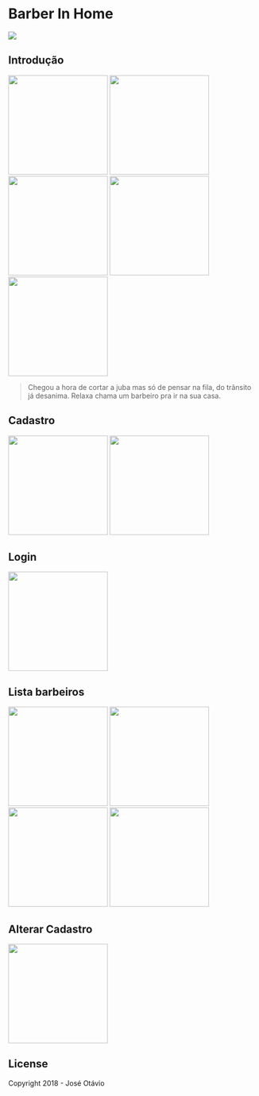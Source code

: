 # Barber In Home
<img src="https://user-images.githubusercontent.com/32207134/41182748-66bfdeda-6b4d-11e8-812c-980691c8e4ad.jpg">

## Introdução
<p>
  <img width="200"  src="https://user-images.githubusercontent.com/32207134/41182322-7fbe69bc-6b4b-11e8-824a-4691159cd4b9.png">
  <img width="200"  src="https://user-images.githubusercontent.com/32207134/41182324-7fdd4d14-6b4b-11e8-901c-92cfaf9e0666.png">
  <img width="200"  src="https://user-images.githubusercontent.com/32207134/41182309-7e261122-6b4b-11e8-9a24-71af7b5a3091.png">
  <img width="200"  src="https://user-images.githubusercontent.com/32207134/41182310-7e459952-6b4b-11e8-91d5-7a0cc4bb6422.png">
  <img width="200"  src="https://user-images.githubusercontent.com/32207134/41182311-7e632c24-6b4b-11e8-80a4-21d0dc01d554.png">  
</p>

> Chegou a hora de cortar a juba mas só de pensar na fila, do trãnsito já desanima. Relaxa chama um barbeiro pra ir na sua casa.

## Cadastro
<p>
  <img width="200"  src="https://user-images.githubusercontent.com/32207134/41182313-7e9d9be8-6b4b-11e8-9f4a-c8b5c6a516a7.png">
  <img width="200"  src="https://user-images.githubusercontent.com/32207134/41182314-7eb9a450-6b4b-11e8-90bb-970de524b06d.png">
</p>

## Login
<p>
  <img width="200"  src="https://user-images.githubusercontent.com/32207134/41182315-7ed46bdc-6b4b-11e8-924a-845190cffa60.png">
</p>

## Lista barbeiros
<p>
  <img width="200"  src="https://user-images.githubusercontent.com/32207134/41182316-7ef26c7c-6b4b-11e8-8556-b903081dd39d.png">
  <img width="200"  src="https://user-images.githubusercontent.com/32207134/41182317-7f112914-6b4b-11e8-8a9f-654d9b8268fb.png">
  <img width="200"  src="https://user-images.githubusercontent.com/32207134/41182318-7f2f3ada-6b4b-11e8-809a-c43c4a61ac99.png">
  <img width="200"  src="https://user-images.githubusercontent.com/32207134/41182319-7f4c4f30-6b4b-11e8-95b0-7cab69dc3c26.png">
</p>

## Alterar Cadastro
<p>
  <img width="200"  src="https://user-images.githubusercontent.com/32207134/41182320-7f8640a0-6b4b-11e8-8a0b-30f74b26bacd.png">
</p>


## License
Copyright 2018 - José Otávio

